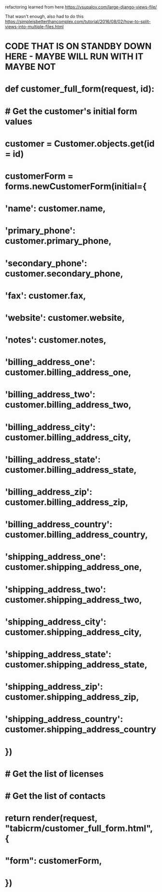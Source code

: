 refactoring learned from here
https://vsupalov.com/large-django-views-file/

That wasn't enough, also had to do this
https://simpleisbetterthancomplex.com/tutorial/2016/08/02/how-to-split-views-into-multiple-files.html







# CODE THAT IS ON STANDBY DOWN HERE - MAYBE WILL RUN WITH IT MAYBE NOT


# def customer_full_form(request, id):

#     # Get the customer's initial form values
#     customer = Customer.objects.get(id = id)
#     customerForm = forms.newCustomerForm(initial={
#         'name': customer.name,
#         'primary_phone': customer.primary_phone,
#         'secondary_phone': customer.secondary_phone,
#         'fax': customer.fax,
#         'website': customer.website,
#         'notes': customer.notes,
#         'billing_address_one': customer.billing_address_one,
#         'billing_address_two': customer.billing_address_two,
#         'billing_address_city': customer.billing_address_city, 
#         'billing_address_state': customer.billing_address_state,
#         'billing_address_zip': customer.billing_address_zip,
#         'billing_address_country': customer.billing_address_country,
#         'shipping_address_one': customer.shipping_address_one,
#         'shipping_address_two': customer.shipping_address_two,
#         'shipping_address_city': customer.shipping_address_city, 
#         'shipping_address_state': customer.shipping_address_state,
#         'shipping_address_zip': customer.shipping_address_zip,
#         'shipping_address_country': customer.shipping_address_country
#     })

#     # Get the list of licenses 


#     # Get the list of contacts

#     return render(request, "tabicrm/customer_full_form.html", {
#         "form": customerForm,
#     })













